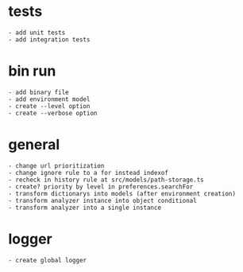 # tests

    - add unit tests
    - add integration tests

# bin run

    - add binary file
    - add environment model
    - create --level option
    - create --verbose option

# general

    - change url prioritization
    - change ignore rule to a for instead indexof
    - recheck in history rule at src/models/path-storage.ts
    - create? priority by level in preferences.searchFor
    - transform dictionarys into models (after environment creation)
    - transform analyzer instance into object conditional
    - transform analyzer into a single instance

# logger

    - create global logger
